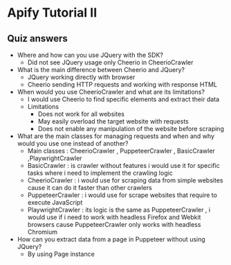 # Apify Tutorial II



## Quiz answers
<!-- toc start -->
- Where and how can you use JQuery with the SDK?
  - Did not see JQuery usage only Cheerio in CheerioCrawler
- What is the main difference between Cheerio and JQuery?
  - JQuery working directly with browser
  - Cheerio sending HTTP requests and working with response HTML
- When would you use CheerioCrawler and what are its limitations?
  - I would use Cheerio to find specific  elements and extract their data
  - Limitations
    - Does not work for all websites
    - May easily overload the target website with requests
    - Does not enable any manipulation of the website before scraping
- What are the main classes for managing requests and when and why would you use one instead of another?
  - Main classes : CheerioCrawler , PuppeteerCrawler , BasicCrawler ,PlaywrightCrawler
  - BasicCrawler : is crawler without features i would use it for specific tasks where i need to implement the crawling logic
  - CheerioCrawler : i would use for scraping data from simple websites cause it can do it faster than other crawlers
  - PuppeteerCrawler : i would use for scrape websites that require to execute JavaScript
  - PlaywrightCrawler : its logic is the same as PuppeteerCrawler , i would use if i need to work with headless Firefox and Webkit browsers cause PuppeteerCrawler only works with headless Chromium
- How can you extract data from a page in Puppeteer without using JQuery?
  - By using Page instance
 <!-- toc end -->



